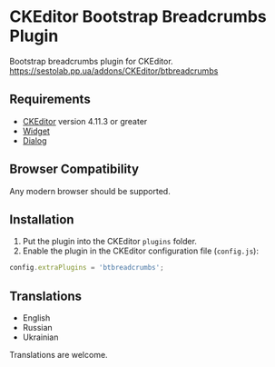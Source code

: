 # CKEditor Bootstrap Breadcrumbs Plugin

Bootstrap breadcrumbs plugin for CKEditor.
https://sestolab.pp.ua/addons/CKEditor/btbreadcrumbs

## Requirements

* [CKEditor](https://ckeditor.com/ckeditor-4) version 4.11.3 or greater
* [Widget](https://ckeditor.com/cke4/addon/widget)
* [Dialog](https://ckeditor.com/cke4/addon/dialog)

## Browser Compatibility

Any modern browser should be supported.

## Installation

1. Put the plugin into the CKEditor `plugins` folder.
2. Enable the plugin in the CKEditor configuration file (`config.js`):

```js
config.extraPlugins = 'btbreadcrumbs';
```

## Translations

* English
* Russian
* Ukrainian

Translations are welcome.

